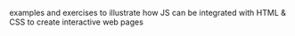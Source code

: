 examples and exercises to illustrate how JS can be integrated with HTML & CSS to create interactive web pages
